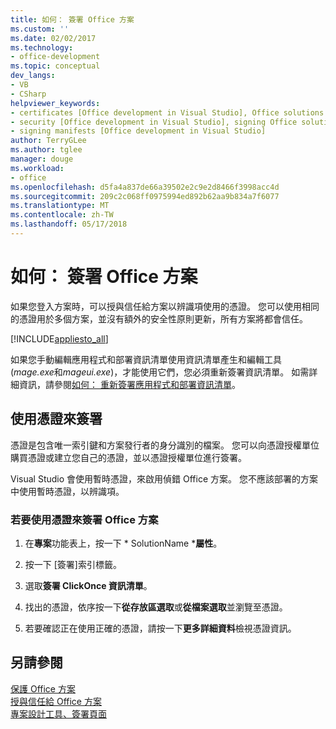 ```yaml
---
title: 如何： 簽署 Office 方案
ms.custom: ''
ms.date: 02/02/2017
ms.technology:
- office-development
ms.topic: conceptual
dev_langs:
- VB
- CSharp
helpviewer_keywords:
- certificates [Office development in Visual Studio], Office solutions
- security [Office development in Visual Studio], signing Office solutions
- signing manifests [Office development in Visual Studio]
author: TerryGLee
ms.author: tglee
manager: douge
ms.workload:
- office
ms.openlocfilehash: d5fa4a837de66a39502e2c9e2d8466f3998acc4d
ms.sourcegitcommit: 209c2c068ff0975994ed892b62aa9b834a7f6077
ms.translationtype: MT
ms.contentlocale: zh-TW
ms.lasthandoff: 05/17/2018
---
```

# <a name="how-to-sign-office-solutions"></a>如何： 簽署 Office 方案
  如果您登入方案時，可以授與信任給方案以辨識項使用的憑證。 您可以使用相同的憑證用於多個方案，並沒有額外的安全性原則更新，所有方案將都會信任。  
  
 [!INCLUDE[appliesto_all](../vsto/includes/appliesto-all-md.md)]  
  
 如果您手動編輯應用程式和部署資訊清單使用資訊清單產生和編輯工具 (*mage.exe*和*mageui.exe*)，才能使用它們，您必須重新簽署資訊清單。 如需詳細資訊，請參閱[如何： 重新簽署應用程式和部署資訊清單](/visualstudio/deployment/how-to-re-sign-application-and-deployment-manifests)。  
  
## <a name="sign-by-using-a-certificate"></a>使用憑證來簽署  
 憑證是包含唯一索引鍵和方案發行者的身分識別的檔案。 您可以向憑證授權單位購買憑證或建立您自己的憑證，並以憑證授權單位進行簽署。  
  
 Visual Studio 會使用暫時憑證，來啟用偵錯 Office 方案。 您不應該部署的方案中使用暫時憑證，以辨識項。  
  
### <a name="to-sign-an-office-solution-by-using-a-certificate"></a>若要使用憑證來簽署 Office 方案  
  
1.  在**專案**功能表上，按一下 * SolutionName ***屬性**。  
  
2.  按一下 [簽署]索引標籤。  
  
3.  選取**簽署 ClickOnce 資訊清單**。  
  
4.  找出的憑證，依序按一下**從存放區選取**或**從檔案選取**並瀏覽至憑證。  
  
5.  若要確認正在使用正確的憑證，請按一下**更多詳細資料**檢視憑證資訊。  
  
## <a name="see-also"></a>另請參閱  
 [保護 Office 方案](../vsto/securing-office-solutions.md)   
 [授與信任給 Office 方案](../vsto/granting-trust-to-office-solutions.md)   
 [專案設計工具、簽署頁面](/visualstudio/ide/reference/signing-page-project-designer)  
  
  